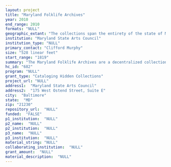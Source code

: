 ```yaml
--- 
layout: project 
title: "Maryland Folklife Archives"
year: 2010
end_range: 2010
formats: "NULL"
geographic_extant: "The collections span the entirety of the state of Maryland, with additional materials from border regions of neighboring states (PA, DE, VA, WV, DC)."
institution: "Maryland State Arts Council"
institution_type: "NULL"
primary_contact: "Clifford Murphy"
size: "528 linear feet"
start_range: "1819"
summary: "The Maryland Folklife Archives are a decentralized collection of affiliated materials, principally ethnographic documentation of the cultural practices and lifeways of both long-established and newly arrived individuals and communities across Maryland and the surrounding region. The materials are located in thirteen partner institutions (Appendix A) throughout Maryland and in Washington, DC and were created over the last five decades (1960-present) by folklorists and fieldworkers associated with the Maryland Folklife Program (“Maryland Traditions”) in the Maryland State Arts Council (MSAC) and partner programs. The collection contains a significant amount of audio, visual, and paper documents. Topics are vast and varied, ranging over the occupational culture of Chesapeake Bay watermen, music of the Appalachian Migration to Maryland (1910-1960), African-American gospel music, Piedmont blues, equestrian traditions (including thoroughbred racing, ring jousting, foxhunting), Baltimore's street vendors, hunting and trapping traditions of the Eastern Shore and mountain Maryland, domestic material culture (quilting, hooked rugs, weaving, basket-weaving), vernacular architecture, the emergent traditions of immigrant communities, ethnic festivals, and culinary traditions. These materials were created to advance scholarship on Maryland's cultural and social history and to provide a lasting knowledge base of the region's cultural heritage for community members and the broader public."
hc_id: "682"
program: "NULL"
grant_type: "Cataloging Hidden Collections"
project_url: "NULL"
address1:  "Maryland State Arts Council"
address2:  "175 West Ostend Street, Suite E"
city:  "Baltimore"
state:  "MD"
zip: "21230"
repository_url:  "NULL"
funded:  "FALSE"
p1_institution:  "NULL"
p2_name:  "NULL"
p2_institution:  "NULL"
p3_name:  "NULL"
p3_institution:  "NULL"
material_string: "NULL"
collaborating_institution:  "NULL"
grant_amount:  "NULL"
material_description:  "NULL"
---
```

